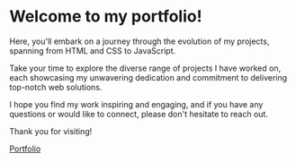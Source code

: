 # Welcome to my portfolio!

Here, you'll embark on a journey through the evolution of my projects, spanning from HTML and CSS to JavaScript. 

Take your time to explore the diverse range of projects I have worked on, each showcasing my unwavering dedication and commitment to delivering top-notch web solutions.

I hope you find my work inspiring and engaging, and if you have any questions or would like to connect, please don't hesitate to reach out.

Thank you for visiting!

[Portfolio](https://genjutsyou.github.io/Portfolio-Arun/)
